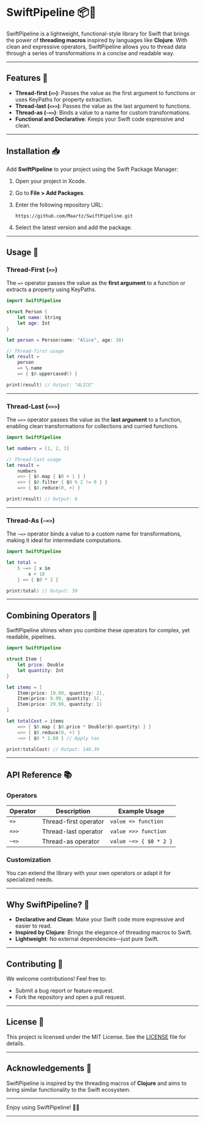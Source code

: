 # SwiftPipeline 📦🚀

SwiftPipeline is a lightweight, functional-style library for Swift that brings the power of **threading macros** inspired by languages like **Clojure**. With clean and expressive operators, SwiftPipeline allows you to thread data through a series of transformations in a concise and readable way.

---

## Features 🎯

- **Thread-first (`=>`)**: Passes the value as the first argument to functions or uses KeyPaths for property extraction.
- **Thread-last (`=>>`)**: Passes the value as the last argument to functions.
- **Thread-as (`~=>`)**: Binds a value to a name for custom transformations.
- **Functional and Declarative**: Keeps your Swift code expressive and clean.

---

## Installation 📥

Add **SwiftPipeline** to your project using the Swift Package Manager:

1. Open your project in Xcode.
2. Go to **File > Add Packages**.
3. Enter the following repository URL:

   ```plaintext
   https://github.com/Maartz/SwiftPipeline.git
   ```

4. Select the latest version and add the package.

---

## Usage 📖

### Thread-First (`=>`)

The `=>` operator passes the value as the **first argument** to a function or extracts a property using KeyPaths.

```swift
import SwiftPipeline

struct Person {
    let name: String
    let age: Int
}

let person = Person(name: "Alice", age: 30)

// Thread-first usage
let result =
    person
    => \.name
    => { $0.uppercased() }

print(result) // Output: "ALICE"
```

---

### Thread-Last (`=>>`)

The `=>>` operator passes the value as the **last argument** to a function, enabling clean transformations for collections and curried functions.

```swift
import SwiftPipeline

let numbers = [1, 2, 3]

// Thread-last usage
let result =
    numbers
    =>> { $0.map { $0 + 1 } }
    =>> { $0.filter { $0 % 2 != 0 } }
    =>> { $0.reduce(0, +) }

print(result) // Output: 6
```

---

### Thread-As (`~=>`)

The `~=>` operator binds a value to a custom name for transformations, making it ideal for intermediate computations.

```swift
import SwiftPipeline

let total =
    5 ~=> { x in
        x + 10
    } => { $0 * 2 }

print(total) // Output: 30
```

---

## Combining Operators 🤝

SwiftPipeline shines when you combine these operators for complex, yet readable, pipelines.

```swift
import SwiftPipeline

struct Item {
    let price: Double
    let quantity: Int
}

let items = [
    Item(price: 19.99, quantity: 2),
    Item(price: 9.99, quantity: 5),
    Item(price: 29.99, quantity: 1)
]

let totalCost = items
    =>> { $0.map { $0.price * Double($0.quantity) } }
    =>> { $0.reduce(0, +) }
    ~=> { $0 * 1.08 } // Apply tax

print(totalCost) // Output: 140.39
```

---

## API Reference 📚

### Operators

| Operator | Description                       | Example Usage                                    |
|----------|-----------------------------------|-------------------------------------------------|
| `=>`     | Thread-first operator            | `value => function`                             |
| `=>>`    | Thread-last operator             | `value =>> function`                            |
| `~=>`    | Thread-as operator               | `value ~=> { $0 * 2 }`                          |

### Customization

You can extend the library with your own operators or adapt it for specialized needs.

---

## Why SwiftPipeline? 🤔

- **Declarative and Clean**: Make your Swift code more expressive and easier to read.
- **Inspired by Clojure**: Brings the elegance of threading macros to Swift.
- **Lightweight**: No external dependencies—just pure Swift.

---

## Contributing 🤝

We welcome contributions! Feel free to:

- Submit a bug report or feature request.
- Fork the repository and open a pull request.

---

## License 📜

This project is licensed under the MIT License. See the [LICENSE](LICENSE) file for details.

---

## Acknowledgements 🙏

SwiftPipeline is inspired by the threading macros of **Clojure** and aims to bring similar functionality to the Swift ecosystem.

---

Enjoy using SwiftPipeline! 🚀🎉

---
